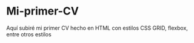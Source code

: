 # Mi-primer-CV
Aquí subiré mi primer CV hecho en HTML con estilos CSS GRID, flexbox, entre otros estilos
